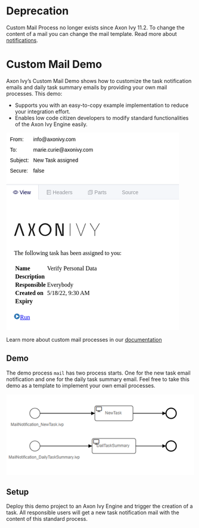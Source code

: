 # Deprecation

Custom Mail Process no longer exists since Axon Ivy 11.2. To change the content of a
mail you can change the mail template. Read more about [notifications](https://dev.axonivy.com/doc/11.2/concepts/notification/index.html).

# Custom Mail Demo

Axon Ivy’s Custom Mail Demo shows how to customize the task notification emails and daily task summary emails by providing your own mail processes. This demo:

- Supports you with an easy-to-copy example implementation to reduce your integration effort.
- Enables low code citizen developers to modify standard functionalities of the Axon Ivy Engine easily.

![Mail](mail.png)

Learn more about custom mail processes in our 
[documentation](https://developer.axonivy.com/doc/dev/designer-guide/user-interface/email-notifications/index.html)

## Demo

The demo process `mail` has two process starts. One for the new task email notification and one for the daily task summary email. Feel free to take this demo as a template to implement your own email processes.

![Mail Processes](processes.png)

## Setup

Deploy this demo project to an Axon Ivy Engine and
trigger the creation of a task. All responsible users
will get a new task notification mail with the content
of this standard process.
